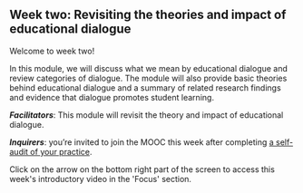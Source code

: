 ## Week two: Revisiting the theories and impact of educational dialogue


Welcome to week two!


In this module, we will discuss what we mean by educational dialogue and review categories of dialogue. The module will also provide basic theories behind educational dialogue and a summary of related research findings and evidence that dialogue promotes student learning. 


**_Facilitators_**: This module will revisit the theory and impact of educational dialogue. 

**_Inquirers_**: you’re invited to join the MOOC this week after completing [a self-audit of your practice](https://forms.gle/yHmZD6UaA4wkwzJF7).


Click on the arrow on the bottom right part of the screen to access this week's introductory video in the 'Focus' section.
